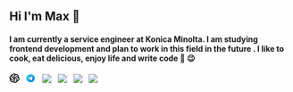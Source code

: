 ## Hi I'm Max 👋

#### I am currently a service engineer at Konica Minolta. I am studying frontend development and plan to work in this field in the future . I like to cook, eat delicious, enjoy life and write code 🧐 :wink:

 [<img src="https://github.com/Batteryxv88/Batteryxv88/blob/main/svg/codewars.svg" width="3.5%"/>](https://www.codewars.com/users/Batteryxv88)  &nbsp; [<img src="https://github.com/Batteryxv88/Batteryxv88/blob/main/svg/telega.svg" width="3.5%"/>](https://t.me/greenwater_me)  &nbsp; [<img src="https://img.icons8.com/color/48/000000/twitter.png" width="3.5%"/>](https://twitter.com/vtedfbnnn)  &nbsp; [<img src="https://img.icons8.com/color/48/000000/linkedin.png" width="3.5%"/>](https://www.linkedin.com/in/greenwater-me/)  &nbsp; [<img src="https://img.icons8.com/fluent/48/000000/instagram-new.png" width="3.5%"/>](https://www.instagram.com/green.waterview/)  &nbsp; <a href="mailto:mvkovalyov@gmail.com"> <img src="https://img.icons8.com/fluent/48/000000/gmail.png" width="3.5%"/>

